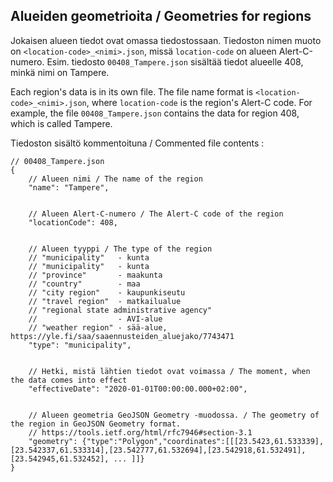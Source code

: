 ## Alueiden geometrioita / Geometries for regions

Jokaisen alueen tiedot ovat omassa tiedostossaan. Tiedoston nimen muoto on 
`<location-code>_<nimi>.json`, missä `location-code` on alueen Alert-C-numero.
Esim. tiedosto `00408_Tampere.json` sisältää tiedot alueelle 408, minkä nimi 
on Tampere.

Each region's data is in its own file. The file name format is 
`<location-code>_<nimi>.json`, where `location-code` is the region's
Alert-C code. For example, the file `00408_Tampere.json` contains the
data for region 408, which is called Tampere.


Tiedoston sisältö kommentoituna / Commented file contents :
```jsonc
// 00408_Tampere.json
{
    // Alueen nimi / The name of the region
    "name": "Tampere",


    // Alueen Alert-C-numero / The Alert-C code of the region
    "locationCode": 408,


    // Alueen tyyppi / The type of the region
    // "municipality"   - kunta
    // "municipality"   - kunta
    // "province"       - maakunta
    // "country"        - maa
    // "city region"    - kaupunkiseutu
    // "travel region"  - matkailualue
    // "regional state administrative agency" 
    //                  - AVI-alue
    // "weather region" - sää-alue, https://yle.fi/saa/saaennusteiden_aluejako/7743471
    "type": "municipality",


    // Hetki, mistä lähtien tiedot ovat voimassa / The moment, when the data comes into effect
    "effectiveDate": "2020-01-01T00:00:00.000+02:00",


    // Alueen geometria GeoJSON Geometry -muodossa. / The geometry of the region in GeoJSON Geometry format.
    // https://tools.ietf.org/html/rfc7946#section-3.1
    "geometry": {"type":"Polygon","coordinates":[[[23.5423,61.533339],[23.542337,61.533314],[23.542777,61.532694],[23.542918,61.532491],[23.542945,61.532452], ... ]]}
}
```
